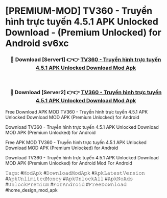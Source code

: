 # [PREMIUM-MOD] TV360 - Truyền hình trực tuyến 4.5.1 APK Unlocked Download - (Premium Unlocked) for Android sv6xc



<div align="center">
<h3>🔴 Download [Server1] 👉👉 <a href="https://momento.my/?title=TV360_-_Truyền_hình_trực_tuyến_4.5.1_APK_Unlocked_Download">TV360 - Truyền hình trực tuyến 4.5.1 APK Unlocked Download Mod Apk</a></h3><br>

<h3>🔴 Download [Server2] 👉👉 <a href="https://momento.my/?title=TV360_-_Truyền_hình_trực_tuyến_4.5.1_APK_Unlocked_Download">TV360 - Truyền hình trực tuyến 4.5.1 APK Unlocked Download Mod Apk</a></h3>
</div>



Free Download APK MOD TV360 - Truyền hình trực tuyến 4.5.1 APK Unlocked Download MOD APK (Premium Unlocked) for Android

Download TV360 - Truyền hình trực tuyến 4.5.1 APK Unlocked Download MOD APK (Premium Unlocked) for Android

Free APK MOD TV360 - Truyền hình trực tuyến 4.5.1 APK Unlocked Download MOD APK (Premium Unlocked) for Android

Download TV360 - Truyền hình trực tuyến 4.5.1 APK Unlocked Download MOD APK (Premium Unlocked) for Android Mod For Android

𝚃𝚊𝚐𝚜: #𝙼𝚘𝚍𝙰𝚙𝚔 #𝙳𝚘𝚠𝚗𝚕𝚘𝚊𝚍𝙼𝚘𝚍𝙰𝚙𝚔 #𝙰𝚙𝚔𝙻𝚊𝚝𝚎𝚜𝚝𝚅𝚎𝚛𝚜𝚒𝚘𝚗 #𝙰𝚙𝚔𝚄𝚗𝚕𝚒𝚖𝚒𝚝𝚎𝚍𝙼𝚘𝚗𝚎𝚢 #𝙰𝚙𝚔𝚄𝚗𝚕𝚘𝚌𝚔𝙰𝚕𝚕 #𝙰𝚙𝚔𝙽𝚘𝙰𝚍𝚜 #𝚄𝚗𝚕𝚘𝚌𝚔𝙿𝚛𝚎𝚖𝚒𝚞𝚖 #𝙵𝚘𝚛𝙰𝚗𝚍𝚛𝚘𝚒𝚍 #𝙵𝚛𝚎𝚎𝙳𝚘𝚠𝚗𝚕𝚘𝚊𝚍 #home_design_mod_apk
